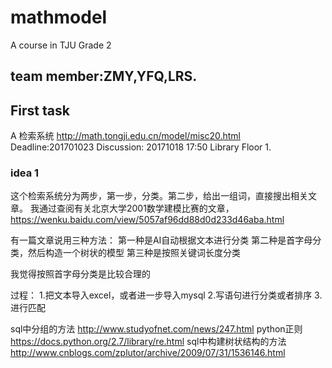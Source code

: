 # mathmodel
A course in TJU Grade 2 
## team member:ZMY,YFQ,LRS.
## First task
A  检索系统  http://math.tongji.edu.cn/model/misc20.html
Deadline:201701023
Discussion: 20171018 17:50 Library Floor 1.
### idea 1
这个检索系统分为两步，第一步，分类。第二步，给出一组词，直接搜出相关文章。
我通过查阅有关北京大学2001数学建模比赛的文章，
https://wenku.baidu.com/view/5057af96dd88d0d233d46aba.html

有一篇文章说用三种方法：
第一种是AI自动根据文本进行分类
第二种是首字母分类，然后构造一个树状的模型
第三种是按照关键词长度分类

我觉得按照首字母分类是比较合理的

过程：
1.把文本导入excel，或者进一步导入mysql
2.写语句进行分类或者排序
3.进行匹配

sql中分组的方法
http://www.studyofnet.com/news/247.html
python正则
https://docs.python.org/2.7/library/re.html
sql中构建树状结构的方法
http://www.cnblogs.com/zplutor/archive/2009/07/31/1536146.html
